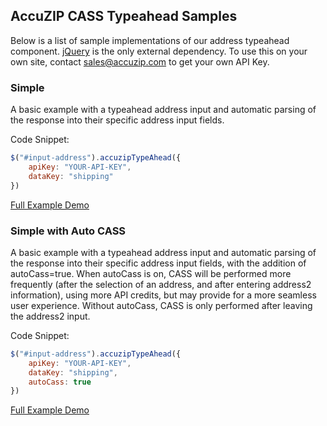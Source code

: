 ## AccuZIP CASS Typeahead Samples

Below is a list of sample implementations of our address typeahead component.  [jQuery](http://jquery.com) is the only external dependency.  To use this on your own site, contact sales@accuzip.com to get your own API Key.

### Simple

A basic example with a typeahead address input and automatic parsing of the response into their specific address input fields.

Code Snippet:
```javascript
$("#input-address").accuzipTypeAhead({
	apiKey: "YOUR-API-KEY",
	dataKey: "shipping"
})
```

[Full Example Demo](simple.html)


### Simple with Auto CASS

A basic example with a typeahead address input and automatic parsing of the response into their specific address input fields, with the addition of autoCass=true.  When autoCass is on, CASS will be performed more frequently (after the selection of an address, and after entering address2 information), using more API credits, but may provide for a more seamless user experience.  Without autoCass, CASS is only performed after leaving the address2 input.

Code Snippet:
```javascript
$("#input-address").accuzipTypeAhead({
	apiKey: "YOUR-API-KEY",
	dataKey: "shipping",
	autoCass: true
})
```

[Full Example Demo](simple-autocass.html)
